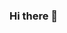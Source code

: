 ### Hi there 👋
<!--
**Anshu1155/Anshu1155** is a ✨ _special_ ✨ repository because its `README.md` (this file) appears on your GitHub profile.
- 🔭 I’m @Anshu1155 
- 🌱 I’m currently learning SQL,Python,Tableau,Power BI,R-Programming
- 👯 I’m interested in data analyst/Business Analyst roles
- 🤔 I’m pursuing MBA in Data Science and Business Analytics
- 💬 I’m looking to collaborate on Tableau, SQL and PowerBi projects.
- 📫 How to reach me: @ANSHU.MM2325102@SBUP.EDU.IN
-->

